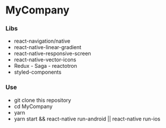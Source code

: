 # MyCompany


### Libs

* react-navigation/native
* react-native-linear-gradient 
* react-native-responsive-screen
* react-native-vector-icons
* Redux - Saga - reactotron
* styled-components


### Use

- git clone this repository
- cd MyCompany
- yarn
- yarn start && react-native run-android || react-native run-ios
